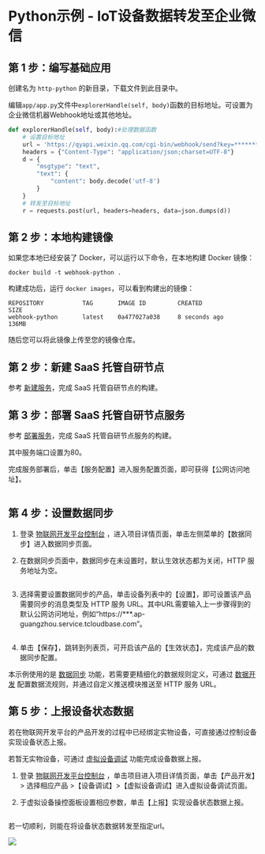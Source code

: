 # Python示例 - IoT设备数据转发至企业微信

## 第 1 步：编写基础应用

创建名为 `http-python` 的新目录，下载文件到此目录中。

编辑`app/app.py`文件中`explorerHandle(self, body)`函数的目标地址。可设置为企业微信机器Webhook地址或其他地址。

```python
def explorerHandle(self, body):#处理数据函数
    # 设置目标地址
    url = 'https://qyapi.weixin.qq.com/cgi-bin/webhook/send?key=*********'
    headers = {"Content-Type": "application/json;charset=UTF-8"}
    d = {
        "msgtype": "text",
        "text": {
            "content": body.decode('utf-8')
        }
    }
    # 转发至目标地址
    r = requests.post(url, headers=headers, data=json.dumps(d))
```

## 第 2 步：本地构建镜像

如果您本地已经安装了 Docker，可以运行以下命令，在本地构建 Docker 镜像：

```
docker build -t webhook-python .
```

构建成功后，运行 `docker images`，可以看到构建出的镜像：

```undefined
REPOSITORY           TAG       IMAGE ID         CREATED            SIZE
webhook-python       latest    0a477027a038     8 seconds ago      136MB
```

随后您可以将此镜像上传至您的镜像仓库。

## 第 2 步：新建 SaaS 托管自研节点

参考 [新建服务](https://cloud.tencent.com/document/product/1081/50044)，完成 SaaS 托管自研节点的构建。

## 第 3 步：部署 SaaS 托管自研节点服务

参考 [部署服务](https://cloud.tencent.com/document/product/1081/50045)，完成 SaaS 托管自研节点服务的构建。

其中服务端口设置为80。

完成服务部署后，单击【服务配置】进入服务配置页面，即可获得【公网访问地址】。

<img src="https://main.qcloudimg.com/raw/9e3dabf221344c2c1d70f6d01f946871.jpg" alt="" style="" />

## 第 4 步：设置数据同步

1. 登录 [物联网开发平台控制台](https://console.cloud.tencent.com/iotexplorer) ，进入项目详情页面，单击左侧菜单的【数据同步】进入数据同步页面。

2. 在数据同步页面中，数据同步在未设置时，默认生效状态都为关闭，HTTP 服务地址为空。

   <img src="https://main.qcloudimg.com/raw/ccefb4e1667484c8362108c87f7c2206.png" alt="" style="" />

3. 选择需要设置数据同步的产品，单击设备列表中的【设置】，即可设置该产品需要同步的消息类型及 HTTP 服务 URL。其中URL需要输入上一步骤得到的默认公网访问地址，例如“https://***.ap-guangzhou.service.tcloudbase.com”。

   <img src="https://main.qcloudimg.com/raw/fd5d3496f2ecd2c2db191c5383e76baf.png" alt="" style="zoom: 80%;" />

4. 单击【保存】，跳转到列表页，可开启该产品的【生效状态】，完成该产品的数据同步配置。

本示例使用的是 [数据同步](https://cloud.tencent.com/document/product/1081/40298) 功能，若需要更精细化的数据规则定义，可通过 [数据开发](https://cloud.tencent.com/document/product/1081/40292) 配置数据流规则，并通过自定义推送模块推送至 HTTP 服务 URL。

## 第 5 步：上报设备状态数据

若在物联网开发平台的产品开发的过程中已经绑定实物设备，可直接通过控制设备实现设备状态上报。

若暂无实物设备，可通过 [虚拟设备调试](https://cloud.tencent.com/document/product/1081/34741) 功能完成设备数据上报。

1. 登录 [物联网开发平台控制台](https://console.cloud.tencent.com/iotexplorer) ，单击项目进入项目详情页面，单击【产品开发】> 选择相应产品 >【设备调试】>【虚拟设备调试】进入虚拟设备调试页面。

2. 于虚拟设备操控面板设置相应参数，单击【上报】实现设备状态数据上报。

   <img src="https://main.qcloudimg.com/raw/5dc04f19b2f5b17a23d70a0a76b68004.png" alt=""  />

若一切顺利，则能在将设备状态数据转发至指定url。

![](https://main.qcloudimg.com/raw/daccb90ad7683a7329054ac6a5bf20f0.png)
